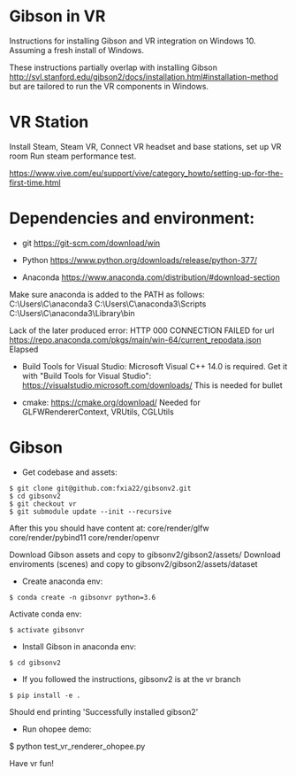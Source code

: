 # Gibson in VR

Instructions for installing Gibson and VR integration on Windows 10.
Assuming a fresh install of Windows.

These instructions partially overlap with installing Gibson
http://svl.stanford.edu/gibson2/docs/installation.html#installation-method 
but are tailored to run the VR components in Windows.


VR Station
==========

Install Steam, Steam VR, Connect VR headset and base stations, set up VR room
Run steam performance test.

https://www.vive.com/eu/support/vive/category_howto/setting-up-for-the-first-time.html


Dependencies and environment:
=============================

* git 
https://git-scm.com/download/win

* Python
https://www.python.org/downloads/release/python-377/

* Anaconda 
https://www.anaconda.com/distribution/#download-section

Make sure anaconda is added to the PATH as follows:
C:\Users\C\anaconda3
C:\Users\C\anaconda3\Scripts
C:\Users\C\anaconda3\Library\bin

Lack of the later produced error:
HTTP 000 CONNECTION FAILED for url <https://repo.anaconda.com/pkgs/main/win-64/current_repodata.json> Elapsed

* Build Tools for Visual Studio:
Microsoft Visual C++ 14.0 is required. Get it with "Build Tools for Visual Studio": 
https://visualstudio.microsoft.com/downloads/
This is needed for bullet

* cmake:
https://cmake.org/download/
Needed for  GLFWRendererContext, VRUtils, CGLUtils


Gibson
======

* Get codebase and assets:

```
$ git clone git@github.com:fxia22/gibsonv2.git
$ cd gibsonv2
$ git checkout vr
$ git submodule update --init --recursive
```

After this you should have content at:
core/render/glfw
core/render/pybind11
core/render/openvr

Download Gibson assets and copy to gibsonv2/gibson2/assets/
Download enviroments (scenes) and copy to gibsonv2/gibson2/assets/dataset

* Create anaconda env:

```
$ conda create -n gibsonvr python=3.6
```
Activate conda env:
```
$ activate gibsonvr
```

* Install Gibson in anaconda env:
```
$ cd gibsonv2
```
- If you followed the instructions, gibsonv2 is at the vr branch
```
$ pip install -e .
```

Should end printing 'Successfully installed gibson2'

* Run ohopee demo:

$ python test_vr_renderer_ohopee.py

Have vr fun!